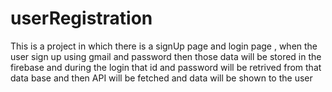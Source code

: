 # userRegistration
This is a project in which there is a signUp page and login page , when the user sign up using gmail and password then those data will be stored in the firebase and during the login that id and password will be retrived from that data base and then API will be fetched and data will be shown to the user

